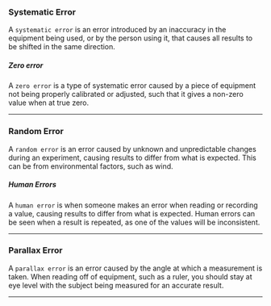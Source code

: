 ### Systematic Error
A `systematic error` is an error introduced by an inaccuracy in the equipment being used, or by the person using it, that causes all results to be shifted in the same direction.  
##### Zero error 
A `zero error` is a type of systematic error caused by a piece of equipment not being properly calibrated or adjusted, such that it gives a non-zero value when at true zero.
___
### Random Error
A `random error` is an error caused by unknown and unpredictable changes during an experiment, causing results to differ from what is expected. This can be from environmental factors, such as wind.
##### Human Errors
A `human error` is when someone makes an error when reading or recording a value, causing results to differ from what is expected. Human errors can be seen when a result is repeated, as one of the values will be inconsistent. 
____
### Parallax Error
A `parallax error` is an error caused by the angle at which a measurement is taken. When reading off of equipment, such as a ruler, you should stay at eye level with the subject being measured for an accurate result.  

___